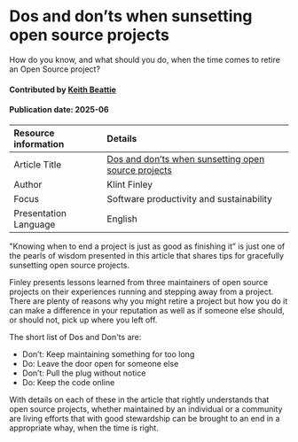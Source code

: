 # Dos and don’ts when sunsetting open source projects

<!--deck text start-->
How do you know, and what should you do, when the time comes to retire an Open Source project?
<!--deck text end-->

#### Contributed by [Keith Beattie](https://github.com/ksbeattie)
#### Publication date: 2025-06

Resource information | Details
:--- | :---
Article Title | [Dos and don’ts when sunsetting open source projects](https://github.blog/open-source/maintainers/dos-and-donts-when-sunsetting-open-source-projects/)
Author | Klint Finley
Focus | Software productivity and sustainability
Presentation Language | English

"Knowing when to end a project is just as good as finishing it” is just one of the pearls of wisdom
presented in this article that shares tips for gracefully sunsetting open source projects.

Finley presents lessons learned from three maintainers of open source projects on their experiences
running and stepping away from a project.  There are plenty of reasons why you might retire a
project but how you do it can make a difference in your reputation as well as if someone else
should, or should not, pick up where you left off.

The short list of Dos and Don'ts are:

- Don’t: Keep maintaining something for too long
- Do: Leave the door open for someone else
- Don’t: Pull the plug without notice
- Do: Keep the code online

With details on each of these in the article that rightly understands that open source projects,
whether maintained by an individual or a community are living efforts that with good stewardship can
be brought to an end in a appropriate whay, when the time is right.

<!---
Publish: no
Topics: software process improvement, software engineering, software sustainability, documentation
--->
